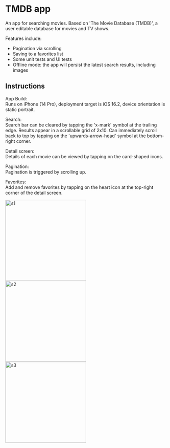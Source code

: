# TMDB app

An app for searching movies. Based on 'The Movie Database (TMDB)', a user editable database for movies and TV shows.

Features include:
- Pagination via scrolling
- Saving to a favorites list
- Some unit tests and UI tests
- Offline mode: the app will persist the latest search results, including images


## Instructions

App Build:  
Runs on iPhone (14 Pro), deployment target is iOS 16.2, device orientation is static portrait.

Search:  
Search bar can be cleared by tapping the 'x-mark' symbol at the trailing edge.
Results appear in a scrollable grid of 2x10. 
Can immediately scroll back to top by tapping on the 'upwards-arrow-head' symbol at the bottom-right corner. 

Detail screen:  
Details of each movie can be viewed by tapping on the card-shaped icons.

Pagination:  
Pagination is triggered by scrolling up.

Favorites:  
Add and remove favorites by tapping on the heart icon at the top-right corner of the detail screen.  
   
<img width="253" alt="s1" src="https://user-images.githubusercontent.com/79493809/230723283-54b77222-8d37-4d13-9ad2-e4c6271a3847.png"><img width="253" alt="s2" src="https://user-images.githubusercontent.com/79493809/230723296-72a2d0f1-189a-46cd-9c1f-15d567c3578d.png"><img width="253" alt="s3" src="https://user-images.githubusercontent.com/79493809/230723303-09ed49de-3a2e-4378-a5b6-39802628ae04.png">


